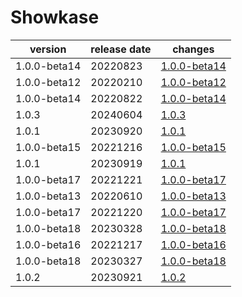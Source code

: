# Showkase	


|version|release date|changes|
|---|---|---|
|1.0.0-beta14|20220823|[1.0.0-beta14](./1.0.0-beta14-20220823.md)|
|1.0.0-beta12|20220210|[1.0.0-beta12](./1.0.0-beta12-20220210.md)|
|1.0.0-beta14|20220822|[1.0.0-beta14](./1.0.0-beta14-20220822.md)|
|1.0.3|20240604|[1.0.3](./1.0.3-20240604.md)|
|1.0.1|20230920|[1.0.1](./1.0.1-20230920.md)|
|1.0.0-beta15|20221216|[1.0.0-beta15](./1.0.0-beta15-20221216.md)|
|1.0.1|20230919|[1.0.1](./1.0.1-20230919.md)|
|1.0.0-beta17|20221221|[1.0.0-beta17](./1.0.0-beta17-20221221.md)|
|1.0.0-beta13|20220610|[1.0.0-beta13](./1.0.0-beta13-20220610.md)|
|1.0.0-beta17|20221220|[1.0.0-beta17](./1.0.0-beta17-20221220.md)|
|1.0.0-beta18|20230328|[1.0.0-beta18](./1.0.0-beta18-20230328.md)|
|1.0.0-beta16|20221217|[1.0.0-beta16](./1.0.0-beta16-20221217.md)|
|1.0.0-beta18|20230327|[1.0.0-beta18](./1.0.0-beta18-20230327.md)|
|1.0.2|20230921|[1.0.2](./1.0.2-20230921.md)|
